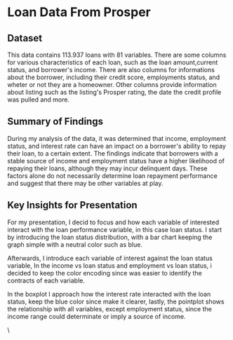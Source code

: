 # Loan Data From Prosper


## Dataset

This data contains 113.937 loans with 81 variables. There are some columns for various
characteristics of each loan, such as the loan amount,current status, and borrower's income.
There are also columns for informations about the borrower, including their credit score, employments status,
and wheter or not they are a homeowner. Other columns provide information about listing such as the listing's Prosper rating,
the date the credit profile was pulled and more.


## Summary of Findings

During my analysis of the data, it was determined that income, employment status, 
and interest rate can have an impact on a borrower's ability to repay their loan,
to a certain extent. The findings indicate that borrowers with a stable source of 
income and employment status have a higher likelihood of repaying their loans, although 
they may incur delinquent days. These factors alone do not necessarily determine loan
repayment performance and suggest that there may be other variables at play.


## Key Insights for Presentation

For my presentation, I decid to focus and how each variable of interested interact
with the loan performance variable, in this case loan status. I start by introducing the loan status distribution,
with a bar chart keeping the graph simple with a neutral color such as blue.

Afterwards, I introduce each variable of interest against the loan status variable,
In the income vs loan status and employment vs loan status, i decided to keep the color
encoding since was easier to identify the contracts of each variable.

In the boxplot I approach how the interest rate interacted with the loan status, keep
the blue color since make it clearer, lastly, the pointplot shows the relationship 
with all variables, except employment status, since the income range could determinate
or imply a source of income.

\